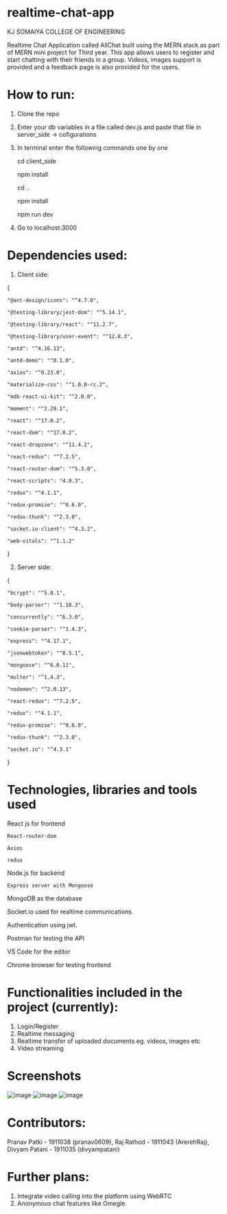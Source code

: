 # realtime-chat-app


KJ SOMAIYA COLLEGE OF ENGINEERING



Realtime Chat Application called AllChat built using the MERN stack as part of MERN mini project for Third year. This app allows users to register and start chatting with their friends in a group. Videos, images support is provided and a feedback page is also provided for the users.


# How to run: 


1) Clone the repo
2) Enter your db variables in a file called dev.js and paste that file in server_side -> cofigurations
3) In terminal enter the following commands one by one
    
    
    cd client_side
    
    
    npm install
    
    
    cd ..
    
    
    npm install
    
    
    npm run dev
    
    
4) Go to localhost:3000


# Dependencies used: 
1) Client side:

  {
  
    "@ant-design/icons": "^4.7.0",
    
    "@testing-library/jest-dom": "^5.14.1",
    
    "@testing-library/react": "^11.2.7",
    
    "@testing-library/user-event": "^12.8.3",
    
    "antd": "^4.16.13",
    
    "antd-demo": "^0.1.0",
    
    "axios": "^0.23.0",
    
    "materialize-css": "^1.0.0-rc.2",
    
    "mdb-react-ui-kit": "^2.0.0",
    
    "moment": "^2.29.1",
    
    "react": "^17.0.2",
    
    "react-dom": "^17.0.2",
    
    "react-dropzone": "^11.4.2",
    
    "react-redux": "^7.2.5",
    
    "react-router-dom": "^5.3.0",
    
    "react-scripts": "4.0.3",
    
    "redux": "^4.1.1",
    
    "redux-promise": "^0.6.0",
    
    "redux-thunk": "^2.3.0",
    
    "socket.io-client": "^4.3.2",
    
    "web-vitals": "^1.1.2"
    
  }
  
2) Server side:

  {
  
    "bcrypt": "^5.0.1",
    
    "body-parser": "^1.18.3",
    
    "concurrently": "^6.3.0",
    
    "cookie-parser": "^1.4.3",
    
    "express": "^4.17.1",
    
    "jsonwebtoken": "^8.5.1",
    
    "mongoose": "^6.0.11",
    
    "multer": "^1.4.3",
    
    "nodemon": "^2.0.13",
    
    "react-redux": "^7.2.5",
    
    "redux": "^4.1.1",
    
    "redux-promise": "^0.6.0",
    
    "redux-thunk": "^2.3.0",
    
    "socket.io": "^4.3.1"
    
  }

# Technologies, libraries and tools used

React js for frontend 

    React-router-dom
    
    Axios
    
    redux
    

Node.js for backend

    Express server with Mongoose
    

MongoDB as the database


Socket.io used for realtime communications.

Authentication using jwt.


Postman for testing the API


VS Code for the editor


Chrome browser for testing frontend





# Functionalities included in the project (currently):
1) Login/Register
2) Realtime messaging
3) Realtime transfer of uploaded documents eg. videos, images etc
4) Video streaming

# Screenshots

![image](https://user-images.githubusercontent.com/66993183/142037471-f473eb6e-56df-4f99-be48-93f68b61a974.png)
![image](https://user-images.githubusercontent.com/66993183/142037536-de7b4de4-cd1b-47af-bf56-888d9670a643.png)
![image](https://user-images.githubusercontent.com/66993183/142037602-c8f86cd2-9130-4e7b-bddc-9ad08087dbaa.png)

# Contributors: 

Pranav Patki - 1911038 (pranav0609), Raj Rathod - 1911043 (ArerehRaj), Divyam Patani - 1911035 (divyampatani)

# Further plans:
1) Integrate video calling into the platform using WebRTC
2) Anonymous chat features like Omegle.
